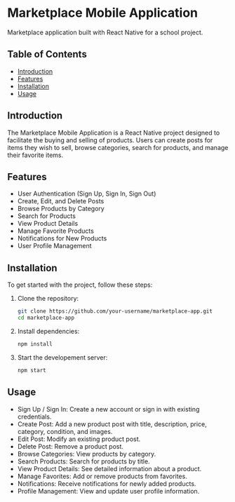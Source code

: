 # Marketplace Mobile Application

Marketplace application built with React Native for a school project.

## Table of Contents

- [Introduction](#introduction)
- [Features](#features)
- [Installation](#installation)
- [Usage](#usage)

## Introduction

The Marketplace Mobile Application is a React Native project designed to facilitate the buying and selling of products. Users can create posts for items they wish to sell, browse categories, search for products, and manage their favorite items.

## Features

- User Authentication (Sign Up, Sign In, Sign Out)
- Create, Edit, and Delete Posts
- Browse Products by Category
- Search for Products
- View Product Details
- Manage Favorite Products
- Notifications for New Products
- User Profile Management

## Installation

To get started with the project, follow these steps:

1. Clone the repository:
   ```sh
   git clone https://github.com/your-username/marketplace-app.git
   cd marketplace-app
2. Install dependencies:
    ```sh
    npm install

3. Start the developement server:
    ```sh
    npm start 

## Usage
- Sign Up / Sign In: Create a new account or sign in with existing credentials.
- Create Post: Add a new product post with title, description, price, category, condition, and images.
- Edit Post: Modify an existing product post.
- Delete Post: Remove a product post.
- Browse Categories: View products by category.
- Search Products: Search for products by title.
- View Product Details: See detailed information about a product.
- Manage Favorites: Add or remove products from favorites.
- Notifications: Receive notifications for newly added products.
- Profile Management: View and update user profile information.

